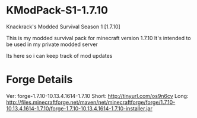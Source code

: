 # KModPack-S1-1.7.10
Knackrack's Modded Survival Season 1 [1.7.10]

This is my modded survival pack for minecraft version 1.7.10
It's intended to be used in my private modded server

Its here so i can keep track of mod updates

# Forge Details
Ver: forge-1.7.10-10.13.4.1614-1.7.10
Short: http://tinyurl.com/os9n6cv
Long: http://files.minecraftforge.net/maven/net/minecraftforge/forge/1.7.10-10.13.4.1614-1.7.10/forge-1.7.10-10.13.4.1614-1.7.10-installer.jar
